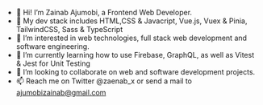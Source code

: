 - 👋 Hi! I’m Zainab Ajumobi, a Frontend Web Developer.
- 💞️ My dev stack includes HTML,CSS & Javacript, Vue.js, Vuex & Pinia, TailwindCSS, Sass & TypeScript
- 👀 I’m interested in web technologies, full stack web development and software engineering.
- 🌱 I’m currently learning how to use Firebase, GraphQL, as well as  Vitest & Jest for Unit Testing
- 💞️ I’m looking to collaborate on web and software development projects.
- 📫 Reach me on Twitter @zaenab_x or send a mail to ajumobizainab@gmail.com

<!---
sheismo/sheismo is a ✨ special ✨ repository because its `README.md` (this file) appears on your GitHub profile.
You can click the Preview link to take a look at your changes.
--->
